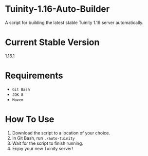 # Tuinity-1.16-Auto-Builder
A script for building the latest stable Tuinity 1.16 server automatically.

# Current Stable Version
1.16.1

# Requirements
- `Git Bash`
- `JDK 8`
- `Maven`

# How To Use
1. Download the script to a location of your choice.
2. In Git Bash, run `./auto-tuinity`
3. Wait for the script to finish running.
4. Enjoy your new Tuinity server!
